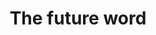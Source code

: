 ---
pid: LLP300
title: The future word
location_transcription: in a art museum
zipcode: '19120'
outside_phl: 
neighborhood: Logan,Olney
age: '13'
age_range: 13-19
instagram: 
image_file_name: LLP_300.jpg
proposal_transcription: On the future word look so different and the people luck diferent
topic: Globalism,Technology,Uplifting
topic_summary: 0, 0, 0
type: Conceptual
keywords_other: future, world, globe, earth
credit: Lenin Fabian
image_labels: 
twitter: 
facebook: 
permalink: "/monuments/llp300/"
layout: item-page
---